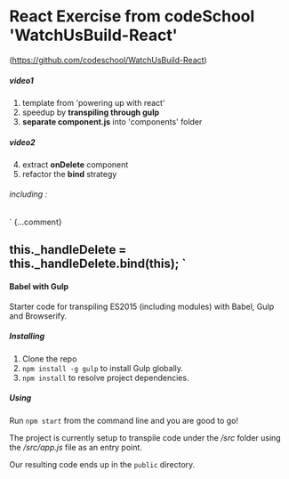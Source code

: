 # React Exercise from codeSchool 'WatchUsBuild-React'
(https://github.com/codeschool/WatchUsBuild-React)
</br>

##### video1
1. template from 'powering up with react'
2. speedup by **transpiling through gulp**
3. **separate component.js** into 'components' folder
##### video2
4. extract **onDelete** component
5. refactor the **bind** strategy
###### including : 
`
{...comment}  

this._handleDelete = this._handleDelete.bind(this);
`
---
#### Babel with Gulp
Starter code for transpiling ES2015 (including modules) with Babel, Gulp and Browserify.


##### Installing

1. Clone the repo
2. `npm install -g gulp` to install Gulp globally.
3. `npm install` to resolve project dependencies.

##### Using

Run `npm start` from the command line and you are good to go!

The project is currently setup to transpile code under the _/src_ folder using the _/src/app.js_ file as an entry point.

Our resulting code ends up in the `public` directory.



